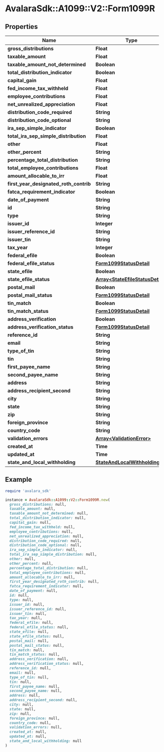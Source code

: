 # AvalaraSdk::A1099::V2::Form1099R

## Properties

| Name | Type | Description | Notes |
| ---- | ---- | ----------- | ----- |
| **gross_distributions** | **Float** |  | [optional] |
| **taxable_amount** | **Float** |  | [optional] |
| **taxable_amount_not_determined** | **Boolean** |  | [optional] |
| **total_distribution_indicator** | **Boolean** |  | [optional] |
| **capital_gain** | **Float** |  | [optional] |
| **fed_income_tax_withheld** | **Float** |  | [optional] |
| **employee_contributions** | **Float** |  | [optional] |
| **net_unrealized_appreciation** | **Float** |  | [optional] |
| **distribution_code_required** | **String** |  | [optional] |
| **distribution_code_optional** | **String** |  | [optional] |
| **ira_sep_simple_indicator** | **Boolean** |  | [optional] |
| **total_ira_sep_simple_distribution** | **Float** |  | [optional] |
| **other** | **Float** |  | [optional] |
| **other_percent** | **String** |  | [optional] |
| **percentage_total_distribution** | **String** |  | [optional] |
| **total_employee_contributions** | **Float** |  | [optional] |
| **amount_allocable_to_irr** | **Float** |  | [optional] |
| **first_year_designated_roth_contrib** | **String** |  | [optional] |
| **fatca_requirement_indicator** | **Boolean** |  | [optional] |
| **date_of_payment** | **String** |  | [optional] |
| **id** | **String** |  | [optional] |
| **type** | **String** |  | [optional] |
| **issuer_id** | **Integer** |  | [optional] |
| **issuer_reference_id** | **String** |  | [optional] |
| **issuer_tin** | **String** |  | [optional] |
| **tax_year** | **Integer** |  | [optional] |
| **federal_efile** | **Boolean** |  | [optional] |
| **federal_efile_status** | [**Form1099StatusDetail**](Form1099StatusDetail.md) |  | [optional] |
| **state_efile** | **Boolean** |  | [optional] |
| **state_efile_status** | [**Array&lt;StateEfileStatusDetail&gt;**](StateEfileStatusDetail.md) |  | [optional] |
| **postal_mail** | **Boolean** |  | [optional] |
| **postal_mail_status** | [**Form1099StatusDetail**](Form1099StatusDetail.md) |  | [optional] |
| **tin_match** | **Boolean** |  | [optional] |
| **tin_match_status** | [**Form1099StatusDetail**](Form1099StatusDetail.md) |  | [optional] |
| **address_verification** | **Boolean** |  | [optional] |
| **address_verification_status** | [**Form1099StatusDetail**](Form1099StatusDetail.md) |  | [optional] |
| **reference_id** | **String** |  | [optional] |
| **email** | **String** |  | [optional] |
| **type_of_tin** | **String** |  | [optional] |
| **tin** | **String** |  | [optional] |
| **first_payee_name** | **String** |  | [optional] |
| **second_payee_name** | **String** |  | [optional] |
| **address** | **String** |  | [optional] |
| **address_recipient_second** | **String** |  | [optional] |
| **city** | **String** |  | [optional] |
| **state** | **String** |  | [optional] |
| **zip** | **String** |  | [optional] |
| **foreign_province** | **String** |  | [optional] |
| **country_code** | **String** |  | [optional] |
| **validation_errors** | [**Array&lt;ValidationError&gt;**](ValidationError.md) |  | [optional] |
| **created_at** | **Time** |  | [optional] |
| **updated_at** | **Time** |  | [optional] |
| **state_and_local_withholding** | [**StateAndLocalWithholding**](StateAndLocalWithholding.md) |  | [optional] |

## Example

```ruby
require 'avalara_sdk'

instance = AvalaraSdk::A1099::V2::Form1099R.new(
  gross_distributions: null,
  taxable_amount: null,
  taxable_amount_not_determined: null,
  total_distribution_indicator: null,
  capital_gain: null,
  fed_income_tax_withheld: null,
  employee_contributions: null,
  net_unrealized_appreciation: null,
  distribution_code_required: null,
  distribution_code_optional: null,
  ira_sep_simple_indicator: null,
  total_ira_sep_simple_distribution: null,
  other: null,
  other_percent: null,
  percentage_total_distribution: null,
  total_employee_contributions: null,
  amount_allocable_to_irr: null,
  first_year_designated_roth_contrib: null,
  fatca_requirement_indicator: null,
  date_of_payment: null,
  id: null,
  type: null,
  issuer_id: null,
  issuer_reference_id: null,
  issuer_tin: null,
  tax_year: null,
  federal_efile: null,
  federal_efile_status: null,
  state_efile: null,
  state_efile_status: null,
  postal_mail: null,
  postal_mail_status: null,
  tin_match: null,
  tin_match_status: null,
  address_verification: null,
  address_verification_status: null,
  reference_id: null,
  email: null,
  type_of_tin: null,
  tin: null,
  first_payee_name: null,
  second_payee_name: null,
  address: null,
  address_recipient_second: null,
  city: null,
  state: null,
  zip: null,
  foreign_province: null,
  country_code: null,
  validation_errors: null,
  created_at: null,
  updated_at: null,
  state_and_local_withholding: null
)
```

